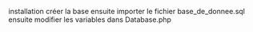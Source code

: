 installation créer la base ensuite importer le fichier base_de_donnee.sql 
ensuite modifier les variables dans Database.php